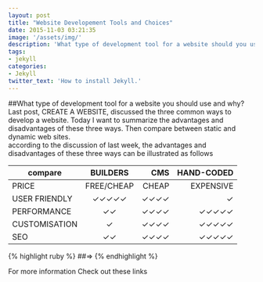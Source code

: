 ```yaml
---
layout: post
title: "Website Developement Tools and Choices"
date: 2015-11-03 03:21:35
image: '/assets/img/'
description: 'What type of development tool for a website should you use and why?'
tags:
- jekyll
categories:
- Jekyll 
twitter_text: 'How to install Jekyll.'
---
```

##What type of development tool for a website you should use and why?  
Last post, CREATE A WEBSITE, discussed the three common ways to develop a website. Today I want to summarize the advantages and disadvantages of these three ways. Then compare between static and dynamic web sites.  
according to the discussion of last week, the advantages and disadvantages of these three ways can be illustrated as follows    

compare       | **BUILDERS**      | **CMS**   | **HAND-CODED**   |
------------- |:-------------:| -----:| ------------:|
| PRICE         | FREE/CHEAP    | CHEAP | EXPENSIVE	   |
| USER FRIENDLY | ✓✓✓✓✓         |  ✓✓✓✓ |  ✓    	   | 
| PERFORMANCE   | ✓✓            |  ✓✓✓✓ |  ✓✓✓✓✓  	   |
| CUSTOMISATION | ✓             |  ✓✓✓✓ |  ✓✓✓✓✓  	   |
| SEO           | ✓✓            |  ✓✓✓✓ |  ✓✓✓✓✓       |
  

{% highlight ruby %}
##=> 
{% endhighlight %}




For more information Check out these links 



[jekyll-gh]: https://github.com/Web-Development
[jekyll]:    http://jekyllrb.com
